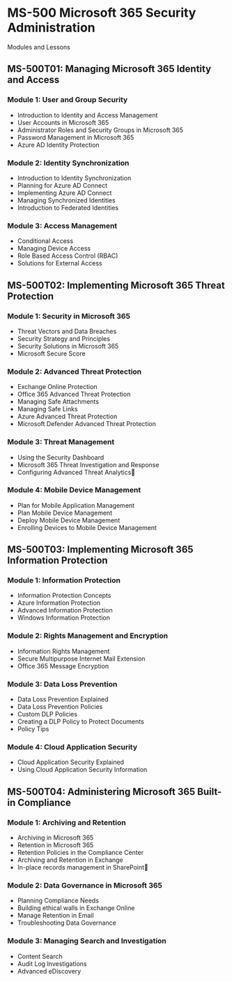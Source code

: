 # MS-500 Microsoft 365 Security Administration

Modules and Lessons

## MS-500T01: Managing Microsoft 365 Identity and Access

### Module 1: User and Group Security

* Introduction to Identity and Access Management
* User Accounts in Microsoft 365 
* Administrator Roles and Security Groups in Microsoft 365 
* Password Management in Microsoft 365 
* Azure AD Identity Protection

### Module 2: Identity Synchronization

* Introduction to Identity Synchronization 
* Planning for Azure AD Connect 
* Implementing Azure AD Connect 
* Managing Synchronized Identities
* Introduction to Federated Identities 

### Module 3: Access Management

* Conditional Access 
* Managing Device Access 
* Role Based Access Control (RBAC) 
* Solutions for External Access

## MS-500T02: Implementing Microsoft 365 Threat Protection

### Module 1: Security in Microsoft 365

* Threat Vectors and Data Breaches
* Security Strategy and Principles
* Security Solutions in Microsoft 365
* Microsoft Secure Score

### Module 2: Advanced Threat Protection

* Exchange Online Protection
* Office 365 Advanced Threat Protection
* Managing Safe Attachments
* Managing Safe Links
* Azure Advanced Threat Protection
* Microsoft Defender Advanced Threat Protection

### Module 3: Threat Management

* Using the Security Dashboard
* Microsoft 365 Threat Investigation and Response
* Configuring Advanced Threat Analytics

### Module 4: Mobile Device Management

* Plan for Mobile Application Management 
* Plan Mobile Device Management 
* Deploy Mobile Device Management 
* Enrolling Devices to Mobile Device Management

## MS-500T03: Implementing Microsoft 365 Information Protection

### Module 1: Information Protection

* Information Protection Concepts
* Azure Information Protection
* Advanced Information Protection
* Windows Information Protection

### Module 2: Rights Management and Encryption

* Information Rights Management 
* Secure Multipurpose Internet Mail Extension 
* Office 365 Message Encryption

### Module 3: Data Loss Prevention

* Data Loss Prevention Explained
* Data Loss Prevention Policies
* Custom DLP Policies
* Creating a DLP Policy to Protect Documents
* Policy Tips

### Module 4: Cloud Application Security

* Cloud Application Security Explained
* Using Cloud Application Security Information 

## MS-500T04: Administering Microsoft 365 Built-in Compliance

### Module 1: Archiving and Retention

* Archiving in Microsoft 365
* Retention in Microsoft 365
* Retention Policies in the Compliance Center
* Archiving and Retention in Exchange
* In-place records management in SharePoint

### Module 2: Data Governance in Microsoft 365

* Planning Compliance Needs
* Building ethical walls in Exchange Online
* Manage Retention in Email
* Troubleshooting Data Governance

### Module 3: Managing Search and Investigation

* Content Search
* Audit Log Investigations
* Advanced eDiscovery
